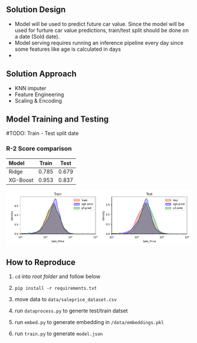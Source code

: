 ## Solution Design

 - Model will be used to predict future car value. Since the model will be used for furture car value predictions, train/test split should be done on a date (Sold date).
 - Model serving requires running an inference pipeline every day since some features like age is calculated in days
 - 

## Solution Approach
 - KNN imputer
 - Feature Engineering
 - Scaling & Encoding

## Model Training and Testing

#TODO: Train - Test split date

### R-2 Score comparison
| Model     | Train | Test  |
|:----------|:-----:|:-----:|
| Ridge     | 0.785 | 0.679 |
| XG-Boost  | 0.953 | 0.837 |

![Model_Result](nbs/model_result_comp.png)

## How to Reproduce

1. `cd` into _root folder_ and follow below
2. `pip install -r requirements.txt`

3. move data to `data/saleprice_dataset.csv`

4. run `dataprocess.py` to generte test/train datset

5. run `embed.py` to generate embedding in `/data/embeddings.pkl`

6. run `train.py` to generate `model.json`